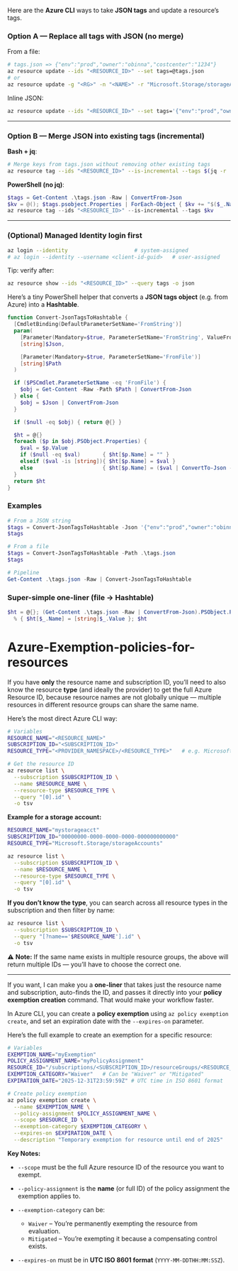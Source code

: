 Here are the **Azure CLI** ways to take **JSON tags** and update a resource’s tags.

### Option A — Replace all tags with JSON (no merge)

From a file:

```bash
# tags.json => {"env":"prod","owner":"obinna","costcenter":"1234"}
az resource update --ids "<RESOURCE_ID>" --set tags=@tags.json
# or
az resource update -g "<RG>" -n "<NAME>" -r "Microsoft.Storage/storageAccounts" --set tags=@tags.json
```

Inline JSON:

```bash
az resource update --ids "<RESOURCE_ID>" --set tags='{"env":"prod","owner":"obinna"}'
```

---

### Option B — Merge JSON into existing tags (incremental)

**Bash + jq**:

```bash
# Merge keys from tags.json without removing other existing tags
az resource tag --ids "<RESOURCE_ID>" --is-incremental --tags $(jq -r 'to_entries|.[]|"\(.key)=\(.value|tostring)"' tags.json)
```

**PowerShell (no jq)**:

```powershell
$tags = Get-Content .\tags.json -Raw | ConvertFrom-Json
$kv = @(); $tags.psobject.Properties | ForEach-Object { $kv += "$($_.Name)=$($_.Value)" }
az resource tag --ids "<RESOURCE_ID>" --is-incremental --tags $kv
```

---

### (Optional) Managed Identity login first

```bash
az login --identity                     # system-assigned
# az login --identity --username <client-id-guid>   # user-assigned
```

Tip: verify after:

```bash
az resource show --ids "<RESOURCE_ID>" --query tags -o json
```

Here’s a tiny PowerShell helper that converts a **JSON tags object** (e.g. from Azure) into a **Hashtable**.

```powershell
function Convert-JsonTagsToHashtable {
  [CmdletBinding(DefaultParameterSetName='FromString')]
  param(
    [Parameter(Mandatory=$true, ParameterSetName='FromString', ValueFromPipeline=$true)]
    [string]$Json,

    [Parameter(Mandatory=$true, ParameterSetName='FromFile')]
    [string]$Path
  )

  if ($PSCmdlet.ParameterSetName -eq 'FromFile') {
    $obj = Get-Content -Raw -Path $Path | ConvertFrom-Json
  } else {
    $obj = $Json | ConvertFrom-Json
  }

  if ($null -eq $obj) { return @{} }

  $ht = @{}
  foreach ($p in $obj.PSObject.Properties) {
    $val = $p.Value
    if ($null -eq $val)       { $ht[$p.Name] = "" }
    elseif ($val -is [string]){ $ht[$p.Name] = $val }
    else                      { $ht[$p.Name] = ($val | ConvertTo-Json -Compress) }  # coerce non-strings
  }
  return $ht
}
```

### Examples

```powershell
# From a JSON string
$tags = Convert-JsonTagsToHashtable -Json '{"env":"prod","owner":"obinna","costcenter":"1234"}'
$tags

# From a file
$tags = Convert-JsonTagsToHashtable -Path .\tags.json
$tags

# Pipeline
Get-Content .\tags.json -Raw | Convert-JsonTagsToHashtable
```

### Super-simple one-liner (file → Hashtable)

```powershell
$ht = @{}; (Get-Content .\tags.json -Raw | ConvertFrom-Json).PSObject.Properties |
  % { $ht[$_.Name] = [string]$_.Value }; $ht
```

# Azure-Exemption-policies-for-resources

If you have **only** the resource name and subscription ID, you’ll need to also know the resource **type** (and ideally the provider) to get the full Azure Resource ID, because resource names are not globally unique — multiple resources in different resource groups can share the same name.

Here’s the most direct Azure CLI way:

```bash
# Variables
RESOURCE_NAME="<RESOURCE_NAME>"
SUBSCRIPTION_ID="<SUBSCRIPTION_ID>"
RESOURCE_TYPE="<PROVIDER_NAMESPACE>/<RESOURCE_TYPE>"   # e.g. Microsoft.Storage/storageAccounts

# Get the resource ID
az resource list \
  --subscription $SUBSCRIPTION_ID \
  --name $RESOURCE_NAME \
  --resource-type $RESOURCE_TYPE \
  --query "[0].id" \
  -o tsv
```

**Example for a storage account:**

```bash
RESOURCE_NAME="mystorageacct"
SUBSCRIPTION_ID="00000000-0000-0000-0000-000000000000"
RESOURCE_TYPE="Microsoft.Storage/storageAccounts"

az resource list \
  --subscription $SUBSCRIPTION_ID \
  --name $RESOURCE_NAME \
  --resource-type $RESOURCE_TYPE \
  --query "[0].id" \
  -o tsv
```

**If you don’t know the type**, you can search across all resource types in the subscription and then filter by name:

```bash
az resource list \
  --subscription $SUBSCRIPTION_ID \
  --query "[?name=='$RESOURCE_NAME'].id" \
  -o tsv
```

⚠ **Note:** If the same name exists in multiple resource groups, the above will return multiple IDs — you’ll have to choose the correct one.

---

If you want, I can make you a **one-liner** that takes just the resource name and subscription, auto-finds the ID, and passes it directly into your **policy exemption creation** command. That would make your workflow faster.


In Azure CLI, you can create a **policy exemption** using `az policy exemption create`, and set an expiration date with the `--expires-on` parameter.

Here’s the full example to create an exemption for a specific resource:

```bash
# Variables
EXEMPTION_NAME="myExemption"
POLICY_ASSIGNMENT_NAME="myPolicyAssignment"
RESOURCE_ID="/subscriptions/<SUBSCRIPTION_ID>/resourceGroups/<RESOURCE_GROUP_NAME>/providers/<RESOURCE_PROVIDER>/<RESOURCE_TYPE>/<RESOURCE_NAME>"
EXEMPTION_CATEGORY="Waiver"   # Can be "Waiver" or "Mitigated"
EXPIRATION_DATE="2025-12-31T23:59:59Z" # UTC time in ISO 8601 format

# Create policy exemption
az policy exemption create \
  --name $EXEMPTION_NAME \
  --policy-assignment $POLICY_ASSIGNMENT_NAME \
  --scope $RESOURCE_ID \
  --exemption-category $EXEMPTION_CATEGORY \
  --expires-on $EXPIRATION_DATE \
  --description "Temporary exemption for resource until end of 2025"
```

**Key Notes:**

* `--scope` must be the full Azure resource ID of the resource you want to exempt.
* `--policy-assignment` is the **name** (or full ID) of the policy assignment the exemption applies to.
* `--exemption-category` can be:

  * `Waiver` – You’re permanently exempting the resource from evaluation.
  * `Mitigated` – You’re exempting it because a compensating control exists.
* `--expires-on` must be in **UTC ISO 8601 format** (`YYYY-MM-DDTHH:MM:SSZ`).
